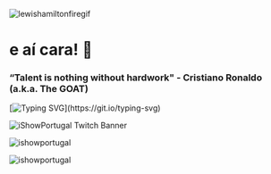 ![lewishamiltonfiregif](https://github.com/ishowportugal/ishowportugal/assets/105401901/90ce497b-ae91-4d94-b8e1-ed5aaeff3a94)

<h1 align="left">e aí cara! 👋</h1>

<h3 align="left">
 “Talent is nothing without hardwork" - Cristiano Ronaldo (a.k.a. The GOAT)</a> 
</h3>

[![Typing SVG](https://readme-typing-svg.herokuapp.com?font=Fira+Code&pause=1000&width=435&lines=Subscribe+to+iShowPortugal+on+Twitch!)](https://git.io/typing-svg)

![iShowPortugal Twitch Banner](https://github.com/ishowportugal/ishowportugal/assets/105401901/3b18d28d-664c-4d22-a119-7108df737177)

![ishowportugal](https://github-readme-stats.vercel.app/api?username=ishowportugal&show_icons=true&theme=tokyonight&hide=["issues"])

![ishowportugal](https://github-readme-stats.vercel.app/api/top-langs?username=ishowportugal&show_icons=true&theme=tokyonight&layout=compact)
